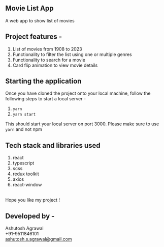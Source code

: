 ## Movie List App
A web app to show list of movies

## Project features -
1. List of movies from 1908 to 2023
2. Functionality to filter the list using one or multiple genres
3. Functionality to search for a movie
4. Card flip animation to view movie details

## Starting the application 
Once you have cloned the project onto your local machine, follow the following steps to start a local server - 
1. `yarn`
2. `yarn start`

This should start your local server on port 3000.
Please make sure to use `yarn` and not npm

## Tech stack and libraries used
1. react
2. typescript
3. scss
4. redux toolkit
5. axios
6. react-window


<br />
Hope you like my project !

## Developed by -<br/>
Ashutosh Agrawal<br/>
+91-9511846101<br/>
ashutosh.s.agrawal@gmail.com
